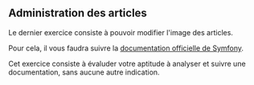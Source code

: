 ## Administration des articles

Le dernier exercice consiste à pouvoir modifier l'image des articles.

Pour cela, il vous faudra suivre la [documentation officielle de Symfony](https://symfony.com/doc/current/controller/upload_file.html).

Cet exercice consiste à évaluder votre aptitude à analyser et suivre une documentation, sans aucune autre indication.
